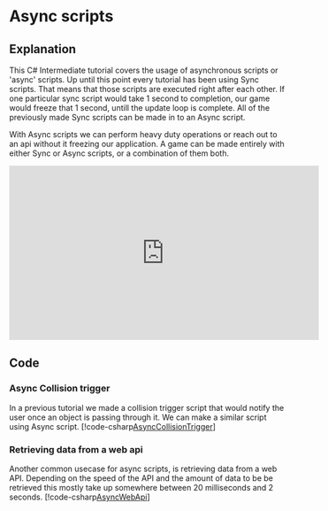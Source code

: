 # Async scripts

## Explanation
This C# Intermediate tutorial covers the usage of asynchronous scripts or 'async' scripts. Up until this point every tutorial has been using Sync scripts. That means that those scripts are executed right after each other. If one particular sync script would take 1 second to completion, our game would freeze that 1 second, untill the update loop is complete. All of the previously made Sync scripts can be made in to an Async script.  

With Async scripts we can perform heavy duty operations or reach out to an api without it freezing our application. A game can be made entirely with either Sync or Async scripts, or a combination of them both. 

<iframe width="560" height="315" src="https://www.youtube.com/embed/..." frameborder="0" allow="accelerometer; autoplay; encrypted-media; gyroscope; picture-in-picture" allowfullscreen></iframe>

## Code
### Async Collision trigger
In a previous tutorial we made a collision trigger script that would notify the user once an object is passing through it. We can make a similar script using Async script.
[!code-csharp[AsyncCollisionTrigger](..\..\..\..\stride\samples\Tutorials\CSharpIntermediate\CSharpIntermediate\CSharpIntermediate.Game\05_Async\AsyncCollisionTriggerDemo.cs)]

### Retrieving data from a web api
Another common usecase for async scripts, is retrieving data from a web API. Depending on the speed of the API and the amount of data to be be retrieved this mostly take up somewhere between 20 milliseconds and 2 seconds. 
[!code-csharp[AsyncWebApi](..\..\..\..\stride\samples\Tutorials\CSharpIntermediate\CSharpIntermediate\CSharpIntermediate.Game\05_Async\AsyncWebApi.cs)]


